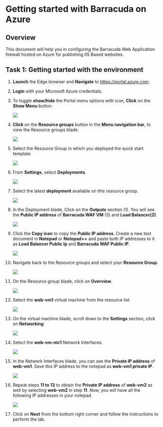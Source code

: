 # Getting started with Barracuda on Azure

## Overview 

This document will help you in configuring the Barracuda Web Application firewall hosted on Azure for publishing IIS Based websites.

## Task 1: Getting started with the environment

1.	**Launch** the Edge browser and **Navigate** to https://portal.azure.com.

1.	**Login** with your Microsoft Azure credentials.

1.	To toggle **show/hide** the Portal menu options with icon, **Click** on the **Show Menu** button.

      ![](../images/Picture1.png)

1.	**Click** on the **Resource groups** button in the **Menu navigation bar**, to view the Resource groups blade.
 
      ![](../images/Picture2.jpg)

1.	Select the Resource Group in which you deployed the quick start template.

      ![](../images/Picture3.jpg)
 
1.	From **Settings**, select **Deployments**.

      ![](../images/Picture4.png)

1.	Select the latest **deployment** available on this resource group.

      ![](../images/Picture5.jpg)
 
1.	In the Deployment blade, Click on the **Outputs** section (1). You will see the **Public IP address** of **Barracuda WAF VM** (3) and **Load Balancer(2)**.

      ![](../images/Picture6.jpg)

1.	Click the **Copy icon** to copy the **Public IP address**. Create a new text document in **Notepad** or **Notepad++** and paste both IP addresses to it as **Load Balancer Public Ip** and **Barracuda WAF Public IP**.
 
      ![](../images/Picture7.png)

1.	Navigate back to the Resource groups and select your **Resource Group**.

      ![](../images/Picture8.png)
 
1.	On the Resource group blade, click on **Overview**.

      ![](../images/Picture9.png)

1.	Select the **web-vm1** virtual machine from the resource list.

      ![](../images/Picture10.jpg)
 
1.	On the virtual machine blade, scroll down to the **Settings** section, click on **Networking**

      ![](../images/Picture11.png)

1.	Select the **web-vm-nic1** Network Interfaces.

      ![](../images/Picture12.jpg)
 
1.	In the Network Interfaces blade, you can see the **Private IP address** of **web-vm1**. Save this IP address to the notepad as **web-vm1 private IP**.

      ![](../images/Picture13.jpg)

1.	Repeat steps **11 to 13** to obtain the **Private IP address** of **web-vm2** as well by selecting
**web-vm2** in step **11**. Now, you will have all the following IP addresses in your notepad.

      ![](../images/Picture14.png)
   
1. Click on **Next** from the bottom right corner and follow the instructions to perform the lab.
